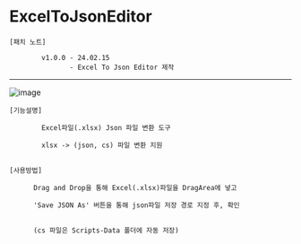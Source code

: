 # ExcelToJsonEditor
    [패치 노트]
                
            v1.0.0 - 24.02.15
                   - Excel To Json Editor 제작

------------------------------------------------------------------------------------
![image](https://github.com/kastro723/ExcelToJsonEditor/assets/55536937/c7a6be6b-3673-4a8a-b66f-d60d46838d8e)

    [기능설명]

            Excel파일(.xlsx) Json 파일 변환 도구 

            xlsx -> (json, cs) 파일 변환 지원
        

    [사용방법]

          Drag and Drop을 통해 Excel(.xlsx)파일을 DragArea에 넣고

          'Save JSON As' 버튼을 통해 json파일 저장 경로 지정 후, 확인


          (cs 파일은 Scripts-Data 폴더에 자동 저장)
